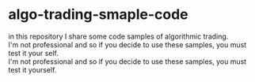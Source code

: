 # algo-trading-smaple-code
in this repository I share some code samples of algorithmic trading.<br>
I'm not professional and so if you decide to use these samples, you must test it your self. <br>
I'm not professional and so if you decide to use these samples, you must test it yourself.
